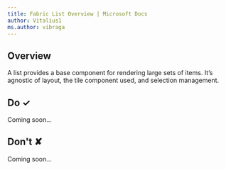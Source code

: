 ```yaml
---
title: Fabric List Overview | Microsoft Docs
author: Vitalius1
ms.author: vibraga
---
```


## Overview
A list provides a base component for rendering large sets of items. It’s agnostic of layout, the tile component used, and selection management.



## Do &#10003;
Coming soon...

## Don't &#10008;
Coming soon...